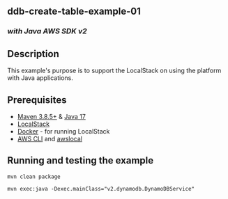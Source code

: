 
## ddb-create-table-example-01
### ___with Java AWS SDK v2___

## Description

This example's purpose is to support the LocalStack on using the platform with Java applications.

## Prerequisites

- [Maven 3.8.5+](https://maven.apache.org/install.html) & [Java 17](https://www.java.com/en/download/help/download_options.html)
- [LocalStack](https://localstack.cloud/)
- [Docker](https://docs.docker.com/get-docker/) - for running LocalStack
- [AWS CLI](https://aws.amazon.com/cli/) and [awslocal](https://docs.localstack.cloud/user-guide/integrations/aws-cli/#localstack-aws-cli-awslocal)

## Running and testing the example

```
mvn clean package
```

```
mvn exec:java -Dexec.mainClass="v2.dynamodb.DynamoDBService"
```


